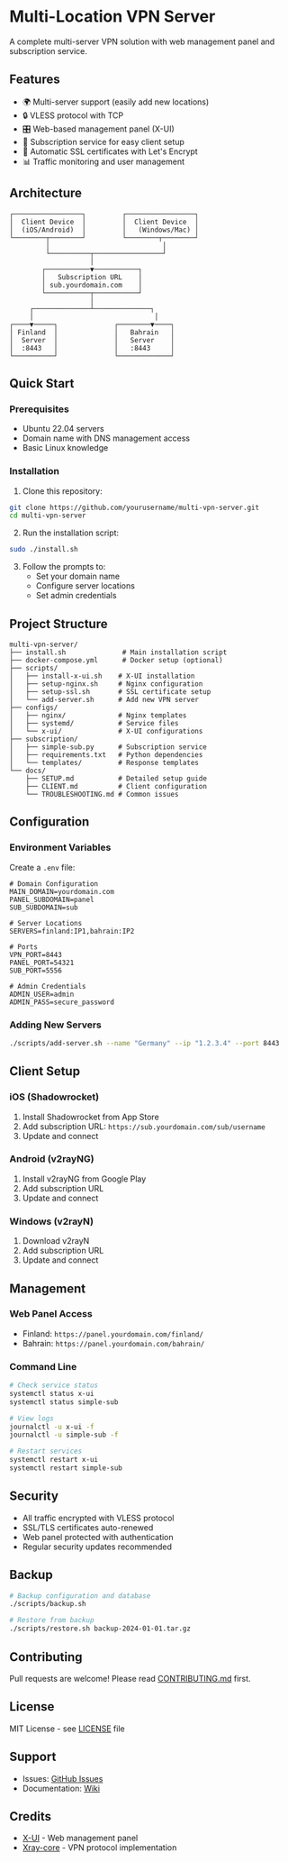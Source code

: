 # Multi-Location VPN Server

A complete multi-server VPN solution with web management panel and subscription service.

## Features

- 🌍 Multi-server support (easily add new locations)
- 🔒 VLESS protocol with TCP
- 🎛️ Web-based management panel (X-UI)
- 📱 Subscription service for easy client setup
- 🔄 Automatic SSL certificates with Let's Encrypt
- 📊 Traffic monitoring and user management

## Architecture

```
┌─────────────────┐         ┌─────────────────┐
│  Client Device  │         │  Client Device  │
│  (iOS/Android)  │         │   (Windows/Mac) │
└────────┬────────┘         └────────┬────────┘
         │                            │
         └──────────┬─────────────────┘
                    │
        ┌───────────▼───────────┐
        │   Subscription URL    │
        │ sub.yourdomain.com    │
        └───────────┬───────────┘
                    │
     ┌──────────────┴──────────────┐
     │                              │
┌────▼─────┐              ┌────────▼────┐
│ Finland  │              │   Bahrain   │
│  Server  │              │   Server    │
│  :8443   │              │   :8443     │
└──────────┘              └─────────────┘
```

## Quick Start

### Prerequisites

- Ubuntu 22.04 servers
- Domain name with DNS management access
- Basic Linux knowledge

### Installation

1. Clone this repository:
```bash
git clone https://github.com/yourusername/multi-vpn-server.git
cd multi-vpn-server
```

2. Run the installation script:
```bash
sudo ./install.sh
```

3. Follow the prompts to:
   - Set your domain name
   - Configure server locations
   - Set admin credentials

## Project Structure

```
multi-vpn-server/
├── install.sh              # Main installation script
├── docker-compose.yml      # Docker setup (optional)
├── scripts/
│   ├── install-x-ui.sh    # X-UI installation
│   ├── setup-nginx.sh     # Nginx configuration
│   ├── setup-ssl.sh       # SSL certificate setup
│   └── add-server.sh      # Add new VPN server
├── configs/
│   ├── nginx/             # Nginx templates
│   ├── systemd/           # Service files
│   └── x-ui/              # X-UI configurations
├── subscription/
│   ├── simple-sub.py      # Subscription service
│   ├── requirements.txt   # Python dependencies
│   └── templates/         # Response templates
└── docs/
    ├── SETUP.md           # Detailed setup guide
    ├── CLIENT.md          # Client configuration
    └── TROUBLESHOOTING.md # Common issues
```

## Configuration

### Environment Variables

Create a `.env` file:

```env
# Domain Configuration
MAIN_DOMAIN=yourdomain.com
PANEL_SUBDOMAIN=panel
SUB_SUBDOMAIN=sub

# Server Locations
SERVERS=finland:IP1,bahrain:IP2

# Ports
VPN_PORT=8443
PANEL_PORT=54321
SUB_PORT=5556

# Admin Credentials
ADMIN_USER=admin
ADMIN_PASS=secure_password
```

### Adding New Servers

```bash
./scripts/add-server.sh --name "Germany" --ip "1.2.3.4" --port 8443
```

## Client Setup

### iOS (Shadowrocket)

1. Install Shadowrocket from App Store
2. Add subscription URL: `https://sub.yourdomain.com/sub/username`
3. Update and connect

### Android (v2rayNG)

1. Install v2rayNG from Google Play
2. Add subscription URL
3. Update and connect

### Windows (v2rayN)

1. Download v2rayN
2. Add subscription URL
3. Update and connect

## Management

### Web Panel Access

- Finland: `https://panel.yourdomain.com/finland/`
- Bahrain: `https://panel.yourdomain.com/bahrain/`

### Command Line

```bash
# Check service status
systemctl status x-ui
systemctl status simple-sub

# View logs
journalctl -u x-ui -f
journalctl -u simple-sub -f

# Restart services
systemctl restart x-ui
systemctl restart simple-sub
```

## Security

- All traffic encrypted with VLESS protocol
- SSL/TLS certificates auto-renewed
- Web panel protected with authentication
- Regular security updates recommended

## Backup

```bash
# Backup configuration and database
./scripts/backup.sh

# Restore from backup
./scripts/restore.sh backup-2024-01-01.tar.gz
```

## Contributing

Pull requests are welcome! Please read [CONTRIBUTING.md](CONTRIBUTING.md) first.

## License

MIT License - see [LICENSE](LICENSE) file

## Support

- Issues: [GitHub Issues](https://github.com/yourusername/multi-vpn-server/issues)
- Documentation: [Wiki](https://github.com/yourusername/multi-vpn-server/wiki)

## Credits

- [X-UI](https://github.com/alireza0/x-ui) - Web management panel
- [Xray-core](https://github.com/XTLS/Xray-core) - VPN protocol implementation